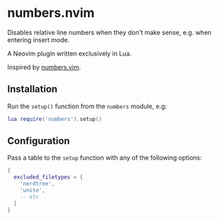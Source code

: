 # numbers.nvim

Disables relative line numbers when they don't make sense, e.g. when entering
insert mode.

A Neovim plugin written exclusively in Lua.

Inspired by [numbers.vim](https://github.com/myusuf3/numbers.vim).

## Installation

Run the `setup()` function from the `numbers` module, e.g:

```lua
lua require('numbers').setup()
```

## Configuration

Pass a table to the `setup` function with any of the following options:

```lua
{
  excluded_filetypes = {
    'nerdtree',
    'unite',
    -- etc
  }
}
```
